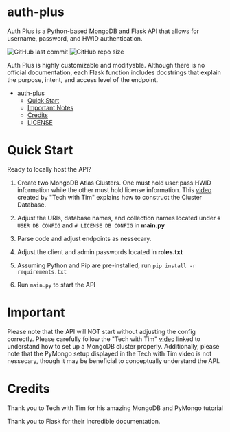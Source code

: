 # auth-plus 
Auth Plus is a Python-based MongoDB and Flask API that allows for username, password, and HWID authentication.

![GitHub last commit](https://img.shields.io/github/last-commit/ayushgun/auth-plus?logo=github) ![GitHub repo size](https://img.shields.io/github/repo-size/ayushgun/auth-plus?logo=github)

Auth Plus is highly customizable and modifyable. Although there is no official documentation, each Flask function includes docstrings that explain the purpose, intent, and access level of the endpoint. 

- [auth-plus](#auth-plus)
  - [Quick Start](#quick-start)
  - [Important Notes](#important)
  - [Credits](#credits)
  - [LICENSE](https://github.com/ayushgun/auth-plus/blob/main/LICENSE)

# Quick Start
Ready to locally host the API? 

1. Create two MongoDB Atlas Clusters. One must hold user:pass:HWID information while the other must hold license information. This [video](https://www.youtube.com/watch?v=rE_bJl2GAY8) created by "Tech with Tim" explains how to construct the Cluster Database.

2. Adjust the URIs, database names, and collection names located under `# USER DB CONFIG` and `# LICENSE DB CONFIG` in **main.py**

3. Parse code and adjust endpoints as nessecary.

4. Adjust the client and admin passwords located in **roles.txt**

5. Assuming Python and Pip are pre-installed, run `pip install -r requirements.txt`

6. Run `main.py` to start the API

# Important
Please note that the API will NOT start without adjusting the config correctly. Please carefully follow the "Tech with Tim" [video](https://www.youtube.com/watch?v=rE_bJl2GAY8) linked to understand how to set up a MongoDB cluster properly. Additionally, please note that the PyMongo setup displayed in the Tech with Tim video is not nessecary, though it may be beneficial to conceptually understand the API.

# Credits
Thank you to Tech with Tim for his amazing MongoDB and PyMongo tutorial

Thank you to Flask for their incredible documentation.
